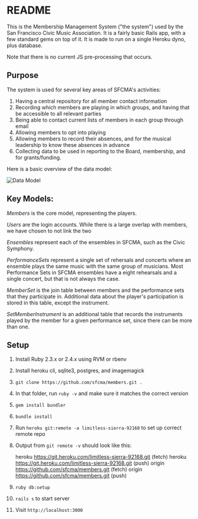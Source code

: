 # README

This is the Membership Management System ("the system") used by the San Francisco Civic Music Association. It is a fairly basic Rails app, with a few standard gems on top of it. It is made to run on a single Heroku dyno, plus database.

Note that there is no current JS pre-processing that occurs.

## Purpose

The system is used for several key areas of SFCMA's activities:

1. Having a central repository for all member contact information
2. Recording which members are playing in which groups, and having that be accessible to all relevant parties
3. Being able to contact current lists of members in each group through email
4. Allowing members to opt into playing
5. Allowing members to record their absences, and for the musical leadership to know these absences in advance
6. Collecting data to be used in reporting to the Board, membership, and for grants/funding.

Here is a basic overview of the data model:

![Data Model](https://user-images.githubusercontent.com/3664475/30000971-c3951742-9033-11e7-8709-fdc3e3703e5c.png)

## Key Models:

*Members* is the core model, representing the players.

*Users* are the login accounts. While there is a large overlap with members, we have chosen to not link the two

*Ensembles* represent each of the ensembles in SFCMA, such as the Civic Symphony.

*PerformanceSets* represent a single set of rehersals and concerts where an ensemble plays the same music with the same group of musicians. Most Performance Sets in SFCMA ensembles have a eight rehearsals and a single concert, but that is not always the case.

*MemberSet* is the join table between members and the performance sets that they participate in. Additional data about the player's participation is stored in this table, except the instrument.

*SetMemberInstrument* is an additional table that records the instruments played by the member for a given performance set, since there can be more than one.

## Setup

1. Install Ruby 2.3.x or 2.4.x using RVM or rbenv
2. Install heroku cli, sqlite3, postgres, and imagemagick
3. `git clone https://github.com/sfcma/members.git .`
3. In that folder, run `ruby -v` and make sure it matches the correct version
3. `gem install bundler`
3. `bundle install`
3. Run `heroku git:remote -a limitless-sierra-92168` to set up correct remote repo
3. Output from `git remote -v` should look like this:

    heroku	https://git.heroku.com/limitless-sierra-92168.git (fetch)
    heroku	https://git.heroku.com/limitless-sierra-92168.git (push)
    origin	https://github.com/sfcma/members.git (fetch)
    origin	https://github.com/sfcma/members.git (push)
    
3. `ruby db:setup`
3. `rails s` to start server
3. Visit `http://localhost:3000`

